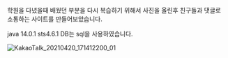 학원을 다녔을때 배웠던 부분을 다시 복습하기 위해서 사진을 올린후 친구들과 댓글로 소통하는 사이트를 만들어보았습니다.

java 14.0.1  sts4.6.1  DB는 sql을 사용하였습니다.

![KakaoTalk_20210420_171412200_01](https://user-images.githubusercontent.com/53454987/115361791-e2457c80-a1fb-11eb-9539-c6a13dfcd59d.png)

